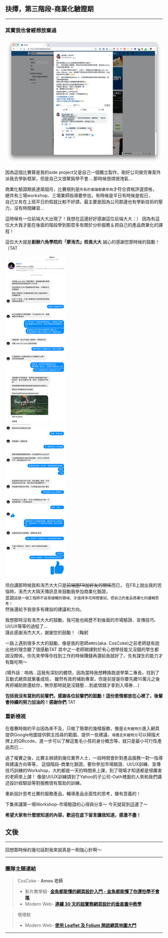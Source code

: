 ## 抉擇，第三階段-商業化驗證期
---

### 其實我也曾經想放棄過

![img](https://github.com/tinatyc/King-Ironman-30Day-Challenge/blob/master/2018/article/img/day16_1.png?raw=true)

因為這個比賽算是我的side project又是自己一個獨立製作，剛好公司做完專案外派我去學新框架，但是自己又很駑鈍學不會....那時候很煩很洩氣...

商業化驗證期長達兩個月，比賽規則是`所有的會議都要參與`才符合資格評選資格，   
總共有三場workshop、三場業師指導要參加，有時候是平日有時候是假日，   
自己又有在上班平日的假就比較不好請，最主要是因為公司那邊也有學新技術的壓力，沒有時間練習...

這時候有一位前端大大出現了！我想在這邊好好感謝這位前端大大：）
因為有這位大大我才能在後面的階段學到那麼多有關於分析服務＆把自己的產品商業化的課程！

這位大大就是**創辦六角學院的「廖洧杰」校長大大**
誠心的感謝您那時候的鼓勵！（TAT
    
![img](https://github.com/tinatyc/King-Ironman-30Day-Challenge/blob/master/2018/article/img/day16_2.png?raw=true)
    
坦白講那時候我和洧杰大大只是~~前端圈FB加好友的關係~~而已，
在FB上說出我的苦惱時，洧杰大大隔天傳訊息來鼓勵我參加商業化驗證，   
並說`這是一個工程師不容易接觸的領域，才值得多花時間嘗試，把自己的產品商業化的邏輯思考！`   
然後還給予我很多有建設的建議和方向。    
    
我想那時沒有洧杰大大的鼓勵，我可能也經歷不到後面的市場驗證、宣傳技巧、UI/UX等等的過程了...   
謹此感謝洧杰大大，謝謝您的鼓勵！（鞠躬   

一路上遇到很多大大的鼓勵，像是我的恩師`AMOS`(aka. CssCoke)之前老師就有說出他的理念聽了很感動TAT
其中之一老師開課對於有心想學技能又沒錢的學生都說沒關係，你先來學等你找到工作的時候賺錢再還給我就好了，先有謀生的能力才有飯吃啊～
   
(場外話：嗚嗚...這我有深刻的體悟，因為當時我想轉換跑道學第二專長，找到了互動式網頁就業養成班，
雖然有政府補助專案，但是前提是你要先繳10萬元之後再把補助款還給你，無奈那時就是沒錢壓....到處借錢才拿到入場券....)

**包括我沒有寫到的前輩們，感謝各位前輩們的鼓勵！這份恩情都放在心裡了，後輩會持續的努力加油的！感謝你們** TAT

### 重新檢視

在複賽時做的平台因為來不及，只做了簡單的幾樣服務，像是`走失寵物方`進入網頁提供Google地圖提供飼主找尋的範圍、提供一些建議，`尋獲走失寵物方`可以掃描犬牌上的QRcode，進一步可以了解這隻毛小孩的身分概念等，就只是最小可行性產品而已....

過了複賽之後，比賽主辦請到幾位業界人士，一段時間會針對產品服務一對一指導與建議方向等等，
這個階段-商業化驗證，要你參加市場驗證、UI/UX訓練、宣傳技巧訓練的Workshop，大約都是一天的時間來上課，到了現場才知道都是很厲害的老師來上課！
像是UI/UX訓練請到了Yahoo的子公司-Oath裡面的人來和我們講述設計經驗談等對服務很有幫助的訓練。

重新設計思考比賽的服務產品，輔導產品全面性的思考，蠻有意義的！

下集來講第一場Workshop-市場驗證的心得與分享～
今天就寫到這邊了～

**希望大家有什麼想知道的內容，歡迎在底下留言讓我知道，感激不盡！**


## 文後

---

回想那時候的幾句話對我來說真是一劑強心針啊～

---

### 團隊主題連結

> CssCoke - **Amos 老師**
>
> - 影片教學組- **[金魚都能懂的網頁設計入門 - 金魚都能懂了你還怕學不會嗎](https://ithelp.ithome.com.tw/users/20112550/ironman/2072)**
> - Modern Web- **[連續 30 天的超實務網頁設計的垂直置中教學](https://ithelp.ithome.com.tw/users/20112550/ironman/2092)**

> 塔塔默
>
> - Modern Web- **[使用 Leaflet 及 Folium 開啟網頁地圖大門](https://ithelp.ithome.com.tw/users/20112552/ironman/2074)**

---


